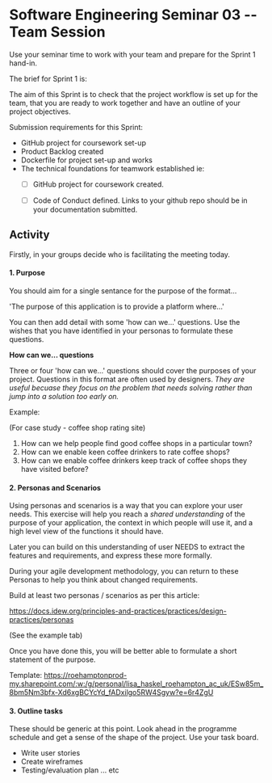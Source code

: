 # Software Engineering Seminar 03 -- Team Session

Use your seminar time to work with your team and prepare for the Sprint 1 hand-in.

The brief for Sprint 1 is:

The aim of this Sprint is to check that the project workflow is set up for the team, that you are ready to work together and have an outline of your project objectives.

Submission requirements for this Sprint:

- GitHub project for coursework set-up
- Product Backlog created 
- Dockerfile for project set-up and works
- The technical foundations for teamwork established ie:
  - [ ] GitHub project for coursework created.
  - [ ] Code of Conduct defined.
Links to your github repo should be in your documentation submitted.


## Activity

Firstly, in your groups decide who is facilitating the  meeting today.

#### 1. Purpose

You should aim for a single sentance for the purpose of the format...

'The purpose of this application is to provide a platform where...'

You can then add detail with some 'how can we...' questions. Use the wishes that you have identified in your personas to formulate these questions.

__How can we... questions__

Three or four 'how can we...' questions should cover the purposes of your project. Questions in this format are often used by designers. _They are useful becuase they focus on the problem that needs solving rather than jump into a solution too early on._

Example:

(For case study - coffee shop rating site)

1. How can we help people find good coffee shops in a particular town?
2. How can we enable keen coffee drinkers to rate coffee shops?
3. How can we enable coffee drinkers keep track of coffee shops they have visited before?

#### 2. Personas and Scenarios

Using personas and scenarios is a way that you can explore your user needs.  This exercise will help you reach a *shared understanding* of the purpose of your application, the context in which people will use it, and a high level view of the functions it should have.  

Later you can build on this understanding of user NEEDS to extract the features and requirements, and express these more formally.

During your agile development methodology, you can return to these Personas to help you think about changed requirements.

Build at least two personas / scenarios as per this article:

https://docs.idew.org/principles-and-practices/practices/design-practices/personas  

(See the example tab)

Once you have done this, you will be better able to formulate a short statement of the purpose.

Template: https://roehamptonprod-my.sharepoint.com/:w:/g/personal/lisa_haskel_roehampton_ac_uk/ESw85m_8bm5Nm3bfx-Xd6xgBCYcYd_fADxilgo5RW4Sgyw?e=6r4ZgU


#### 3. Outline tasks

These should be generic at this point. Look ahead in the programme schedule and get a sense of the shape of the project.  Use your task board.

 * Write user stories
 * Create wireframes
 * Testing/evaluation plan 
... etc

